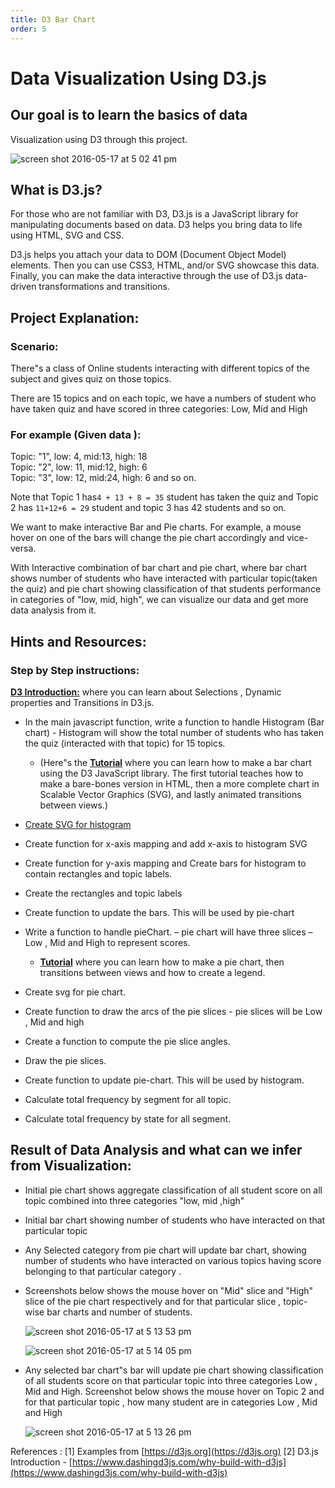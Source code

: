 ```yaml
---
title: D3 Bar Chart
order: 5
---
```

# Data Visualization Using D3.js

## Our goal is to learn the basics of data

Visualization using D3 through this project.

![screen shot 2016-05-17 at 5 02 41 pm](https://cloud.githubusercontent.com/assets/8707780/15343407/4622fe20-1c51-11e6-9892-24e8a394b549.png)

## What is D3.js?

For those who are not familiar with D3, D3.js is a JavaScript library for manipulating documents based on data. D3 helps you bring data to life using HTML, SVG and CSS.

D3.js helps you attach your data to DOM (Document Object Model) elements. Then you can use CSS3, HTML, and/or SVG showcase this data. Finally, you can make the data interactive through the use of D3.js data-driven transformations and transitions.

## Project Explanation:

### Scenario:

There"s a class of Online students interacting with different topics of the subject and gives quiz on those topics.

There are 15 topics and on each topic, we have a numbers of student who have taken quiz and have scored in three categories: Low, Mid and High

### For example (Given data ):

Topic: "1", low: 4, mid:13, high: 18<br>
Topic: "2", low: 11, mid:12, high: 6<br>
Topic: "3", low: 12, mid:24, high: 6 and so on.

Note that Topic 1 has`4 + 13 + 8 = 35` student has taken the quiz and Topic 2 has `11+12+6 = 29` student and topic 3 has 42 students and so on.

We want to make interactive Bar and Pie charts. For example, a mouse hover on one of the bars will change the pie chart accordingly and vice-versa.

With Interactive combination of bar chart and pie chart, where bar chart shows number of students who have interacted with particular topic(taken the quiz) and pie chart showing classification of that students performance in categories of "low, mid, high", we can visualize our data and get more data analysis from it.

## Hints and Resources:

### Step by Step instructions:

[**D3 Introduction:**](https://d3js.org) where you can learn about Selections , Dynamic properties and Transitions in D3.js.

- In the main javascript function, write a function to handle Histogram (Bar chart) - Histogram will show the total number of students who has taken the quiz (interacted with that topic) for 15 topics.
  - (Here"s the [**Tutorial**](https://bost.ocks.org/mike/bar/) where you can learn how to make a bar chart using the D3 JavaScript library. The first tutorial teaches how to make a bare-bones version in HTML, then a more complete chart in Scalable Vector Graphics (SVG), and lastly animated transitions between views.)

- [Create SVG for histogram](http://codepen.io/SundeepB/pen/CxveH)

- Create function for x-axis mapping and add x-axis to histogram SVG

- Create function for y-axis mapping and Create bars for histogram to contain rectangles and topic labels.

- Create the rectangles and topic labels

- Create function to update the bars. This will be used by pie-chart

- Write a function to handle pieChart. – pie chart will have three slices – Low , Mid and High to represent scores.
  - [**Tutorial**](http://zeroviscosity.com/d3-js-step-by-step/step-1-a-basic-pie-chart) where you can learn how to make a pie chart, then transitions between views and how to create a legend.

- Create svg for pie chart.

- Create function to draw the arcs of the pie slices - pie slices will be Low , Mid and high

- Create a function to compute the pie slice angles.

- Draw the pie slices.

- Create function to update pie-chart. This will be used by histogram.

- Calculate total frequency by segment for all topic.

- Calculate total frequency by state for all segment.

## Result of Data Analysis and what can we infer from Visualization:

- Initial pie chart shows aggregate classification of all student score on all topic combined into three categories "low, mid ,high"

- Initial bar chart showing number of students who have interacted on that particular topic

- Any Selected category from pie chart will update bar chart, showing number of students who have interacted on various topics having score belonging to that particular category .

- Screenshots below shows the mouse hover on "Mid" slice and "High" slice of the pie chart respectively and for that particular slice , topic-wise bar charts and number of students.

  ![screen shot 2016-05-17 at 5 13 53 pm](https://cloud.githubusercontent.com/assets/8707780/15343597/ecb77c60-1c52-11e6-85ef-8affa8fc37ce.png)

  ![screen shot 2016-05-17 at 5 14 05 pm](https://cloud.githubusercontent.com/assets/8707780/15343605/f0e2f436-1c52-11e6-890d-d1300a943b4f.png)

- Any selected bar chart"s bar will update pie chart showing classification of all students score on that particular topic into three categories Low , Mid and High. Screenshot below shows the mouse hover on Topic 2 and for that particular topic , how many student are in categories Low , Mid and High

  ![screen shot 2016-05-17 at 5 13 26 pm](https://cloud.githubusercontent.com/assets/8707780/15343594/e666f16a-1c52-11e6-814f-6adac8345ddf.png)

References : [1] Examples from [https://d3js.org](https://d3js.org) [2] D3.js Introduction - [https://www.dashingd3js.com/why-build-with-d3js](https://www.dashingd3js.com/why-build-with-d3js)
